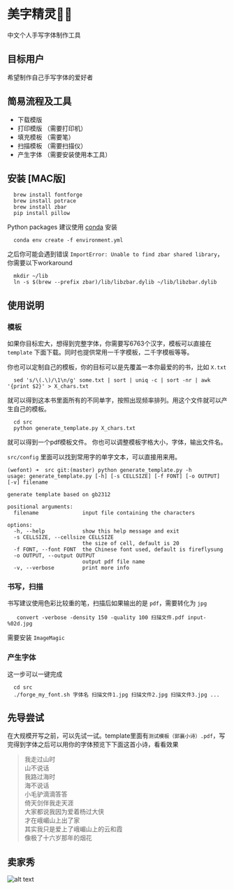 # 美字精灵🧚‍♀️

中文个人手写字体制作工具

## 目标用户
希望制作自己手写字体的爱好者

## 简易流程及工具
* 下载模版
* 打印模版 （需要打印机）
* 填充模板 （需要笔）
* 扫描模板 （需要扫描仪）
* 产生字体  （需要安装使用本工具）

## 安装 [MAC版]

```
  brew install fontforge
  brew install potrace
  brew install zbar
  pip install pillow
```
  Python packages 建议使用 [conda](https://conda.io/projects/conda/en/latest/user-guide/install/index.html) 安装
```
  conda env create -f environment.yml
```
之后你可能会遇到错误 `ImportError: Unable to find zbar shared library`，你需要以下workaround
```
  mkdir ~/lib
  ln -s $(brew --prefix zbar)/lib/libzbar.dylib ~/lib/libzbar.dylib
```

## 使用说明
### 模板
如果你目标宏大，想得到完整字体，你需要写6763个汉字，模板可以直接在 `template` 下面下载。同时也提供常用一千字模板，二千字模板等等。

你也可以定制自己的模板，你的目标可以是先覆盖一本你最爱的的书，比如 `X.txt`
```
  sed 's/\(.\)/\1\n/g' some.txt | sort | uniq -c | sort -nr | awk '{print $2}' > X_chars.txt
```

就可以得到这本书里面所有的不同单字，按照出现频率排列。用这个文件就可以产生自己的模板。
```
  cd src
  python generate_template.py X_chars.txt
```
就可以得到一个pdf模板文件。
你也可以调整模板字格大小，字体，输出文件名。

`src/config` 里面可以找到常用字的单字文本，可以直接用来用。

```
(wefont) ➜  src git:(master) python generate_template.py -h
usage: generate_template.py [-h] [-s CELLSIZE] [-f FONT] [-o OUTPUT] [-v] filename

generate template based on gb2312

positional arguments:
  filename              input file containing the characters

options:
  -h, --help            show this help message and exit
  -s CELLSIZE, --cellsize CELLSIZE
                        the size of cell, default is 20
  -f FONT, --font FONT  the Chinese font used, default is fireflysung
  -o OUTPUT, --output OUTPUT
                        output pdf file name
  -v, --verbose         print more info
```
### 书写，扫描
书写建议使用色彩比较重的笔，扫描后如果输出的是 `pdf`，需要转化为 `jpg`

```
   convert -verbose -density 150 -quality 100 扫描文件.pdf input-%02d.jpg
```
需要安装 `ImageMagic`

### 产生字体
这一步可以一键完成
```
  cd src
  ./forge_my_font.sh 字体名 扫描文件1.jpg 扫描文件2.jpg 扫描文件3.jpg ... 
```

## 先导尝试
在大规模开写之前，可以先试一试。template里面有`测试模板（郭襄小诗）.pdf`，写完得到字体之后可以用你的字体预览下下面这首小诗，看看效果

> 我走过山时   
> 山不说话  
> 我路过海时  
> 海不说话  
> 小毛驴滴滴答答  
> 倚天剑伴我走天涯  
> 大家都说我因为爱着杨过大侠  
> 才在峨嵋山上出了家  
> 其实我只是爱上了峨嵋山上的云和霞  
> 像极了十六岁那年的烟花  

## 卖家秀
![alt text](./卖家秀.png)
